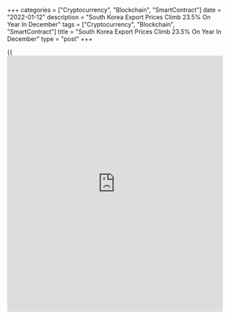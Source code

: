 +++
categories = ["Cryptocurrency", "Blockchain", "SmartContract"]
date = "2022-01-12"
description = "South Korea Export Prices Climb 23.5% On Year In December"
tags = ["Cryptocurrency", "Blockchain", "SmartContract"]
title = "South Korea Export Prices Climb 23.5% On Year In December"
type = "post"
+++

{{<iframe id="large-banner" src="https://www.bounty.group/#slide=23.0" width="100%" height="600" scrolling="no" style="border: 0px solid rgb(216, 221, 230); border-radius: 3px;">}}

Export prices in South Korea jumped 23.5 percent on year in December,
the Bank of Korea said on Thursday - slowing from 25.5 percent in
November.

On a monthly basis export prices sank 1.0 percent after falling 0.9
percent in the previous month.

Export prices for agricultural, forestry and marine products added 1.7
percent on month and 18.0 percent on year, while prices for manufactured
products lost 1.0 percent on month and gained 23.5 percent on year.

Import prices surged an annual 29.7 percent last month after soaring
35.0 percent in November; import prices were down 1.9 percent on month
after slipping 1.0 percent a month earlier.

For comments and feedback [contact](https://www.playgroundfx.com/contact/): editorial@rtt[news](https://www.letsplayfx.com/blog/forex-news-website/).com

[Economic News][1]

 **What parts of the world are seeing the best (and worst) economic
performances lately? Click[here][2] to check out our [Econ Scorecard][2]
and find out! See up-to-the-moment [ranking](https://www.playgroundfx.com/blog/crypto-exchange-ranking/)s for the best and worst
performers in [GDP][3], [unemployment rate][4], [inflation][2] and much
more.**

   1. www.rtt[news](https://www.letsplayfx.com/blog/forex-news-website/).com/Content/EconomicNews.aspx
   2. www.rtt[news](https://www.letsplayfx.com/blog/forex-news-website/).com/economic-scorecard/world-rank/CPI/highest-performance.aspx
   3. www.rtt[news](https://www.letsplayfx.com/blog/forex-news-website/).com/economic-scorecard/world-rank/GDP/highest-performance.aspx
   4. www.rtt[news](https://www.letsplayfx.com/blog/forex-news-website/).com/economic-scorecard/world-rank/unemployment-rate/lowest-performance.aspx